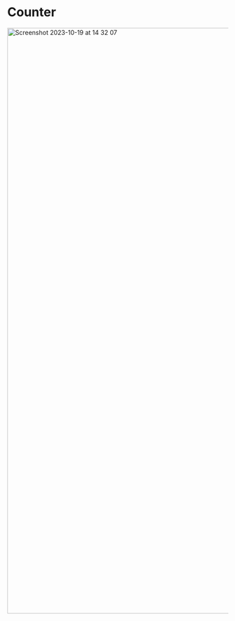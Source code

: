 # Counter
<img width="1337" alt="Screenshot 2023-10-19 at 14 32 07" src="https://github.com/jeenajames15/Counter/assets/119515880/d8f48475-da35-4e3e-b183-cf9098a5126c">
